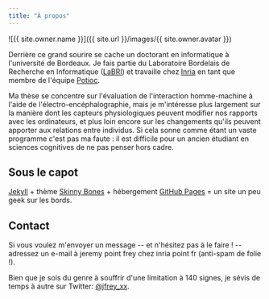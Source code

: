 ```yaml
---
title: "À propos"
---
```


![{{ site.owner.name }}]({{ site.url }}/images/{{ site.owner.avatar }})

Derrière ce grand sourire se cache un doctorant en informatique à l'université de Bordeaux. Je fais partie du Laboratoire Bordelais de Recherche en Informatique ([LaBRI](http://www.labri.fr)) et travaille chez [Inria](http://www.inria.fr/) en tant que membre de l'équipe [Potioc](https://team.inria.fr/potioc/fr/).

Ma thèse se concentre sur l'évaluation de l'interaction homme-machine à l'aide de l'électro-encéphalographie, mais je m'intéresse plus largement sur la manière dont les capteurs physiologiques peuvent modifier nos rapports avec les ordinateurs, et plus loin encore sur les changements qu'ils peuvent apporter aux relations entre individus. Si cela sonne comme étant un vaste programme c'est pas ma faute : il est difficile pour un ancien étudiant en sciences cognitives de ne pas penser hors cadre.

## Sous le capot

[Jekyll](http://jekyllrb.com) + thème [Skinny Bones](http://mademistakes.com) + hébergement [GitHub Pages](https://pages.github.com/) = un site un peu geek sur les bords.

## Contact

Si vous voulez m'envoyer un message -- et n'hésitez pas à le faire ! -- adressez un e-mail à jeremy point frey chez inria point fr (anti-spam de folie !).

Bien que je sois du genre à souffrir d'une limitation à 140 signes, je sévis de temps à autre sur Twitter: [@jfrey_xx](https://twitter.com/jfrey_xx).

